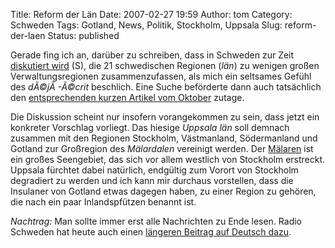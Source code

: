 Title: Reform der Län
Date: 2007-02-27 19:59
Author: tom
Category: Schweden
Tags: Gotland, News, Politik, Stockholm, Uppsala
Slug: reform-der-laen
Status: published

Gerade fing ich an, darüber zu schreiben, dass in Schweden zur Zeit
[diskutiert
wird](http://www.sr.se/cgi-bin/uppland/nyheter/artikel.asp?artikel=1227104)
(S), die 21 schwedischen Regionen (*län*) zu wenigen großen
Verwaltungsregionen zusammenzufassen, als mich ein seltsames Gefühl des
*dÃ©jÃ -Ã©crit* beschlich. Eine Suche beförderte dann auch tatsächlich
den [entsprechenden kurzen Artikel vom
Oktober](http://www.fiket.de/2006/10/23/groessere-laen/) zutage.

Die Diskussion scheint nur insofern vorangekommen zu sein, dass jetzt
ein konkreter Vorschlag vorliegt. Das hiesige *Uppsala län* soll demnach
zusammen mit den Regionen Stockholm, Västmanland, Södermanland und
Gotland zur Großregion des *Mälardalen* vereinigt werden. Der
[Mälaren](http://de.wikipedia.org/wiki/M%C3%A4laren) ist ein großes
Seengebiet, das sich vor allem westlich von Stockholm erstreckt. Uppsala
fürchtet dabei natürlich, endgültig zum Vorort von Stockholm degradiert
zu werden und ich kann mir durchaus vorstellen, dass die Insulaner von
Gotland etwas dagegen haben, zu einer Region zu gehören, die nach ein
paar Inlandspfützen benannt ist.

*Nachtrag:* Man sollte immer erst alle Nachrichten zu Ende lesen. Radio
Schweden hat heute auch einen [längeren Beitrag auf Deutsch
dazu](http://www.sr.se/cgi-bin/International/nyhetssidor/artikel.asp?ProgramID=2108&Nyheter=&format=1&artikel=1226334).

